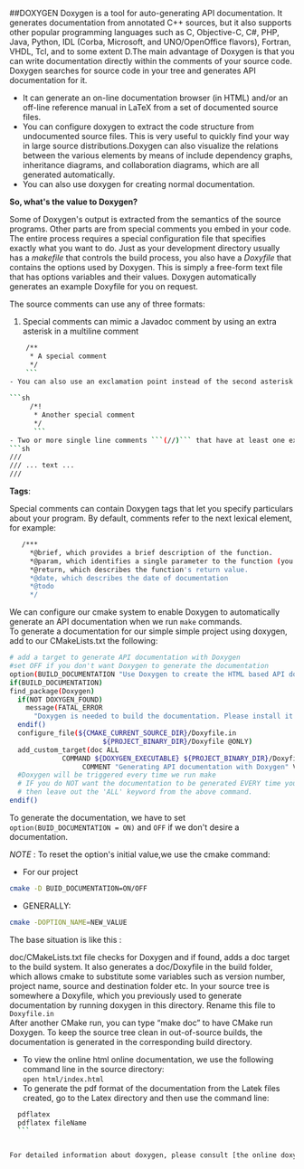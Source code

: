 ##DOXYGEN
Doxygen is a tool for auto-generating API documentation. It generates documentation from annotated C++ sources, but it also supports other popular programming languages such as C, Objective-C, C#, PHP, Java, Python, IDL (Corba, Microsoft, and UNO/OpenOffice flavors), Fortran, VHDL, Tcl, and to some extent D.The main advantage of Doxygen is that you can write documentation directly within the comments of your source code. Doxygen searches for source code in your tree and generates API documentation for it.   
  - It can generate an on-line documentation browser (in HTML) and/or an off-line reference manual in LaTeX  from a set of documented source files. 
  - You can configure doxygen to extract the code structure from undocumented source files. This is very useful to quickly find your way in large source distributions.Doxygen can also visualize the relations between the various elements by means of include dependency graphs, inheritance diagrams, and collaboration diagrams, which are all generated automatically.   
  - You can also use doxygen for creating normal documentation.

**So, what's the value to Doxygen?**

Some of Doxygen's output is extracted from the semantics of the source programs. Other parts are from special comments you embed in your code. The entire process requires a special configuration file that specifies exactly what you want to do. Just as your development directory usually has a *makefile* that controls the build process, you also have a *Doxyfile* that contains the options used by Doxygen. This is simply a free-form text file that has options variables and their values. Doxygen automatically generates an example Doxyfile for you on request.

The source comments can use any of three formats:   
 1. Special comments can mimic a Javadoc comment by using an extra asterisk in a multiline comment
 
 ```sh
     /** 
      * A special comment 
      */
     ```
 - You can also use an exclamation point instead of the second asterisk 
  
 ```sh
      /*!
       * Another special comment 
       */
       ```
 - Two or more single line comments ```(//)``` that have at least one extra slash or exclamation point following the comment marker also form a special comment.
 ```sh
///
/// ... text ...
///
```
 
**Tags**:

Special comments can contain Doxygen tags that let you specify particulars about your program. By default, comments refer to the next lexical element, for example:
```sh
   /***
     *@brief, which provides a brief description of the function.
     *@param, which identifies a single parameter to the function (you may have more than one param tag).
     *@return, which describes the function's return value.
     *@date, which describes the date of documentation
     *@todo
     */
```

We can configure our cmake system to enable Doxygen to automatically generate an API documentation when we run ```make```   commands.    
To generate a documentation for our simple simple project using doxygen, add to our CMakeLists.txt the following:

```sh
# add a target to generate API documentation with Doxygen
#set OFF if you don't want Doxygen to generate the documentation
option(BUILD_DOCUMENTATION "Use Doxygen to create the HTML based API documentation" ON)
if(BUILD_DOCUMENTATION)
find_package(Doxygen)
  if(NOT DOXYGEN_FOUND)
    message(FATAL_ERROR
      "Doxygen is needed to build the documentation. Please install it correctly")
  endif()
  configure_file(${CMAKE_CURRENT_SOURCE_DIR}/Doxyfile.in 
                       ${PROJECT_BINARY_DIR}/Doxyfile @ONLY)
  add_custom_target(doc ALL
             COMMAND ${DOXYGEN_EXECUTABLE} ${PROJECT_BINARY_DIR}/Doxyfile
                  COMMENT "Generating API documentation with Doxygen" VERBATIM)
  #Doxygen will be triggered every time we run make
  # IF you do NOT want the documentation to be generated EVERY time you build the project
  # then leave out the 'ALL' keyword from the above command.                
endif()

```   
To generate the documentation, we have to set   
```option(BUID_DOCUMENTATION = ON)``` and ```OFF```  if we don't desire a documentation.

*NOTE* : To reset the option's initial value,we use the cmake command:   
 - For our project   
  ```sh
cmake -D BUID_DOCUMENTATION=ON/OFF
```   
 - GENERALLY:   
```sh
cmake -DOPTION_NAME=NEW_VALUE
```

The base situation is like this :   

doc/CMakeLists.txt file checks for Doxygen and if found, adds a doc target to the build system.
It also generates a doc/Doxyfile in the build folder, which allows cmake to substitute some variables such as version number, project name, source and destination folder etc. 
In your source tree is somewhere a Doxyfile, which you previously used to generate documentation by running doxygen in this directory. Rename this file to ```Doxyfile.in```  
After another CMake run, you can type “make doc” to have CMake run Doxygen. To keep the source tree clean in out-of-source builds, the documentation is generated in the corresponding build directory.   
 - To view the online html online documentation, we use the following command line in the source directory:   
```open html/index.html```   
 - To generate the pdf format of the documentation from the Latek files created, go to the Latex  directory and then use the command line:
  ```sh
    pdflatex   
    pdflatex fileName
    ```


For detailed information about doxygen, please consult [the online doxygen documentation](http://www.stack.nl/~dimitri/doxygen/manual/index.html)




